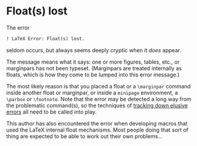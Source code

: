 # Float(s) lost

The error
```latex
! LaTeX Error: Float(s) lost.
```
seldom occurs, but always seems deeply cryptic when it _does_
appear.

The message means what it says: one or more figures, tables, etc., or
marginpars has not been typeset.  (Marginpars are treated internally
as floats, which is how they come to be lumped into this error
message.)

The most likely reason is that you placed a float or a `\marginpar`
command inside another float or marginpar, or inside a
`minipage` environment, a `\parbox` or `\footnote`.
Note that the error may be detected a long way from the problematic
command(s), so the techniques of 
[tracking down elusive errors](./FAQ-erroradvice.html) all need to be
called into play.

This author has also encountered the error when developing macros that
used the LaTeX internal float mechanisms.  Most people doing that
sort of thing are expected to be able to work out their own problems&hellip;

